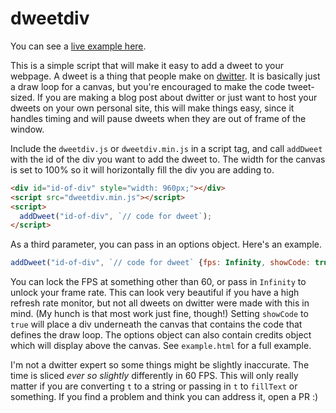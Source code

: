 # dweetdiv

You can see a
[live example here](https://www.bandaloo.fun/dweetdiv/example.html).

This is a simple script that will make it easy to add a dweet to your
webpage. A dweet is a thing that people make on
[dwitter](https://www.dwitter.net/). It is basically just a draw loop for a
canvas, but you're encouraged to make the code tweet-sized. If you are making
a blog post about dwitter or just want to host your dweets on your own
personal site, this will make things easy, since it handles timing and will
pause dweets when they are out of frame of the window.

Include the `dweetdiv.js` or `dweetdiv.min.js` in a script tag, and call
`addDweet` with the id of the div you want to add the dweet to. The width for
the canvas is set to 100% so it will horizontally fill the div you are adding
to.

```html
<div id="id-of-div" style="width: 960px;"></div>
<script src="dweetdiv.min.js"></script>
<script>
  addDweet("id-of-div", `// code for dweet`);
</script>
```

As a third parameter, you can pass in an options object. Here's an example.

```javascript
addDweet("id-of-div", `// code for dweet` {fps: Infinity, showCode: true});
```

You can lock the FPS at something other than 60, or pass in `Infinity` to
unlock your frame rate. This can look very beautiful if you have a high
refresh rate monitor, but not all dweets on dwitter were made with this in
mind. (My hunch is that most work just fine, though!) Setting `showCode` to
`true` will place a div underneath the canvas that contains the code that
defines the draw loop. The options object can also contain credits object
which will display above the canvas. See `example.html` for a full example.

I'm not a dwitter expert so some things might be slightly inaccurate. The
time is sliced _ever so slightly_ differently in 60 FPS. This will only
really matter if you are converting `t` to a string or passing in `t` to
`fillText` or something. If you find a problem and think you can address it,
open a PR :)
